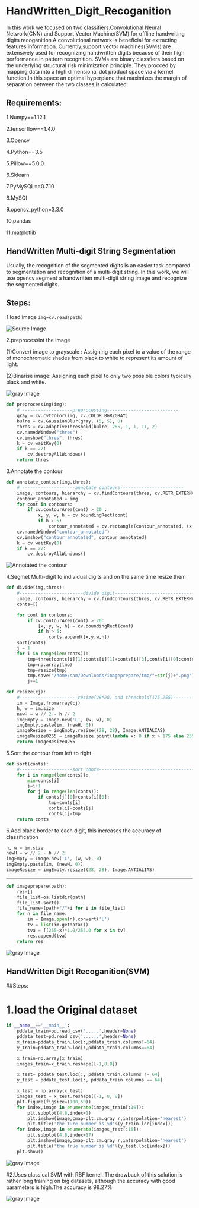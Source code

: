 # HandWritten_Digit_Recoganition
In this work we focused on two classifiers.Convolutional Neural Network(CNN) and Support Vector Machine(SVM) for offline handwriting digits recoganition.A convolutional network is beneficial for extracting features information. Currently,support vector machines(SVMs) are extensively used for recognizing handwritten digits because of their high performance in pattern recognition. SVMs are binary classfiers based on the underlying structural risk minimization principle. They procced by mapping data into a high dimensional dot product space via a kernel function.In this space an optimal hyperplane,that maximizes the margin of separation between the two classes,is calculated.

## Requirements:
1.Numpy==1.12.1

2.tensorflow==1.4.0

3.Opencv

4.Python==3.5

5.Pillow==5.0.0

6.Sklearn

7.PyMySQL==0.7.10

8.MySQl

9.opencv_python=3.3.0

10.pandas

11.matplotlib


## HandWritten Multi-digit String Segmentation
Usually, the recognition of the segmented digits is an easier task compared to segmentation and recognition of a multi-digit string.  In this work, we will use opencv  segment a handwritten multi-digit string image and recognize the segmented digits.


## Steps:
1.load image
``img=cv.read(path)``

![Source Image](https://github.com/duanluyun/HandWritten_Digit_Recoganition/raw/master/Image/1.png)

2.preprocessint the image

(1)Convert image to grayscale :
Assigning each pixel to a value of the range of monochromatic shades from black to white to represent its amount of light.

(2)Binarise image:
Assigning each pixel to only two possible colors typically black and white.

![gray Image](https://github.com/duanluyun/HandWritten_Digit_Recoganition/raw/master/Image/2.png)

```python
def preprocessing(img):
    # -------------------preprocessing---------------------------
    gray = cv.cvtColor(img, cv.COLOR_BGR2GRAY)
    bulre = cv.GaussianBlur(gray, (5, 5), 0)
    thres = cv.adaptiveThreshold(bulre, 255, 1, 1, 11, 2)
    cv.namedWindow("thres")
    cv.imshow("thres", thres)
    k = cv.waitKey(0)
    if k == 27:
        cv.destroyAllWindows()
    return thres
```
3.Annotate the contour
```python
def annotate_contour(img,thres):
    # --------------------annotate contours------------------------
    image, contours, hierarchy = cv.findContours(thres, cv.RETR_EXTERNAL, cv.CHAIN_APPROX_SIMPLE)
    contour_annotated = img
    for cont in contours:
        if cv.contourArea(cont) > 20 :
            x, y, w, h = cv.boundingRect(cont)
            if h > 5:
                contour_annotated = cv.rectangle(contour_annotated, (x, y), (x + w, y + h), (0, 255, 0), 2)
    cv.namedWindow("contour_annotated")
    cv.imshow("contour_annotated", contour_annotated)
    k = cv.waitKey(0)
    if k == 27:
        cv.destroyAllWindows()
```

![Annotated the contour](https://github.com/duanluyun/HandWritten_Digit_Recoganition/raw/master/Image/3.png)


4.Segmet Multi-digit to individual digits and on the same time resize them
```python
def divide(img,thres):
    #------------------------divide digit----------------------------------------------------
    image, contours, hierarchy = cv.findContours(thres, cv.RETR_EXTERNAL, cv.CHAIN_APPROX_SIMPLE)
    conts=[]

    for cont in contours:
        if cv.contourArea(cont) > 20:
            [x, y, w, h] = cv.boundingRect(cont)
            if h > 5:
                conts.append([x,y,w,h])
    sort(conts)
    j = 1
    for i in range(len(conts)):
        tmp=thres[conts[i][1]:conts[i][1]+conts[i][3],conts[i][0]:conts[i][0]+conts[i][2]]
        tmp=np.array(tmp)
        tmp=resize(tmp)
        tmp.save("/home/sam/Downloads/imageprepare/tmp/"+str(j)+".png")
        j+=1

```

```python
def resize(cj):
    #----------------------resize(28*28) and threshold(175,255)-----------------------------
    im = Image.fromarray(cj)
    h, w = im.size
    newH = w // 2 - h // 2
    imgEmpty = Image.new('L', (w, w), 0)
    imgEmpty.paste(im, (newH, 0))
    imageResize = imgEmpty.resize((28, 28), Image.ANTIALIAS)
    imageResize0255 = imageResize.point(lambda x: 0 if x > 175 else 255)
    return imageResize0255

```

5.Sort the contour from left to right
```python
def sort(conts):
    #--------------------sort conts-------------------------------------
    for i in range(len(conts)):
        min=conts[i]
        j=i+1
        for j in range(len(conts)):
            if conts[j][0]>conts[i][0]:
                tmp=conts[i]
                conts[i]=conts[j]
                conts[j]=tmp
    return conts

```

6.Add black border to each digit, this increases the accuracy of classification
```python
h, w = im.size
newH = w // 2 - h // 2
imgEmpty = Image.new('L', (w, w), 0)
imgEmpty.paste(im, (newH, 0))
imageResize = imgEmpty.resize((28, 28), Image.ANTIALIAS)
```
---
```python
def imageprepare(path):
    res=[]
    file_list=os.listdir(path)
    file_list.sort()
    file_name=[path+"/"+i for i in file_list]
    for n in file_name:
        im = Image.open(n).convert('L')
        tv = list(im.getdata())
        tva = [(255-x)*1.0/255.0 for x in tv]
        res.append(tva)
    return res

```

![gray Image](https://github.com/duanluyun/HandWritten_Digit_Recoganition/raw/master/Image/7.png)

## HandWritten Digit Recoganition(SVM)

##Steps:

# 1.load the Original dataset
```python
if __name__=='__main__':
    pddata_train=pd.read_csv('.....',header=None)
    pddata_test=pd.read_csv('......',header=None)
    x_train=pddata_train.loc[:,pddata_train.columns!=64]
    y_train=pddata_train.loc[:,pddata_train.columns==64]

    x_train=np.array(x_train)
    images_train=x_train.reshape([-1,8,8])

    x_test= pddata_test.loc[:, pddata_train.columns != 64]
    y_test = pddata_test.loc[:, pddata_train.columns == 64]

    x_test = np.array(x_test)
    images_test = x_test.reshape([-1, 8, 8])
    plt.figure(figsize=(100,50))
    for index,image in enumerate(images_train[:16]):
        plt.subplot(4,8,index+1)
        plt.imshow(image,cmap=plt.cm.gray_r,interpolation='nearest')
        plt.title('the ture number is %d'%(y_train.loc[index]))
    for index,image in enumerate(images_test[:16]):
        plt.subplot(4,8,index+17)
        plt.imshow(image,cmap=plt.cm.gray_r,interpolation='nearest')
        plt.title('the true number is %d'%(y_test.loc[index]))
    plt.show()

```

![gray Image](https://github.com/duanluyun/HandWritten_Digit_Recoganition/raw/master/Image/5.png)

#2.Uses classical SVM with RBF kernel. The drawback of this solution is rather long training on big datasets, although the accuracy with good parameters is high.The accuracy is 98.27%

![gray Image](https://github.com/duanluyun/HandWritten_Digit_Recoganition/raw/master/Image/6.png)
